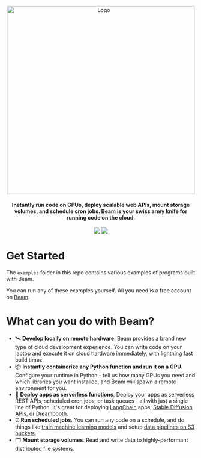 <p align="center">
<img alt="Logo" src="https://slai-demo-datasets.s3.amazonaws.com/beam-banner.svg"/ width="500">
</p>

<h4 align="center">
Instantly run code on GPUs, deploy scalable web APIs, mount storage volumes, and schedule cron jobs. Beam is your swiss army knife for running code on the cloud.
</h4>

<p align="center">
<a href="https://join.slack.com/t/beam-89x5025/shared_invite/zt-1ye1jzgg2-cGpMKuoXZJiT3oSzgPmN8g"><img src="https://img.shields.io/badge/join-Slack-yellow"/></a>
<a href="https://docs.beam.cloud"><img src="https://img.shields.io/badge/docs-quickstart-blue"/></a>


# Get Started

The `examples` folder in this repo contains various examples of programs built with Beam. 

You can run any of these examples yourself. All you need is a free account on [Beam](https://beam.cloud).

# What can you do with Beam?

* 🛰 **Develop locally on remote hardware**. Beam provides a brand new type of cloud development experience. You can write code on your laptop and execute it on cloud hardware immediately, with lightning fast build times.
* 📦 **Instantly containerize any Python function and run it on a GPU.** Configure your runtime in Python - tell us how many GPUs you need and which libraries you want installed, and Beam will spawn a remote environment for you.
* 🚀 **Deploy apps as serverless functions**. Deploy your apps as serverless REST APIs, scheduled cron jobs, or task queues - all with just a single line of Python. It's great for deploying [LangChain](https://docs.beam.cloud/examples/langchain) apps, [Stable Diffusion APIs](https://docs.beam.cloud/examples/stable-diffusion-gpu), or [Dreambooth](https://docs.beam.cloud/examples/dreambooth).
* ⏰ **Run scheduled jobs**. You can run any code on a schedule, and do things like [train machine learning models](https://docs.beam.cloud/examples/recommendation-system) and setup [data pipelines on S3 buckets](https://docs.beam.cloud/examples/s3-schedule).
* 🗂️ **Mount storage volumes**. Read and write data to highly-performant distributed file systems.
